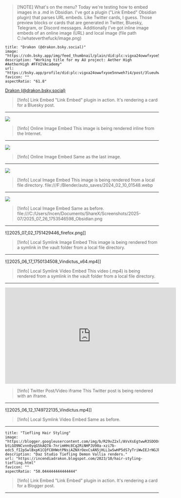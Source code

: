 
> [!NOTE] What's on the menu?
> Today we're testing how to embed images in a .md in Obsidian. I've got a plugin ("Link Embed" Obsidian plugin) that parses URL embeds. Like Twitter cards, I guess. Those preview blocks or cards that are generated in Twitter, Bluesky, Telegram, or Discord messages. Additionally I've got inline image embeds of an online image (URL) and local image (file path C:/whateverthefuck/image.png)
```embed
title: "Drakon (@drakon.bsky.social)"
image: "https://cdn.bsky.app/img/feed_thumbnail/plain/did:plc:vigxa24owwfxyoe5nnweh7i4/bafkreid2us2rv2hwhqiewfv6zfl67boq2mvt7w2uqeoj4mt3jf4mxm7u6q@jpeg"
description: "Working title for my AU project: Aether High  #AetherHigh #FFXIVAcademy"
url: "https://bsky.app/profile/did:plc:vigxa24owwfxyoe5nnweh7i4/post/3lueuhwz6dk2a"
favicon: ""
aspectRatio: "61.8"
```

[Drakon (@drakon.bsky.social)](https://bsky.app/profile/did:plc:vigxa24owwfxyoe5nnweh7i4/post/3lueuhwz6dk2a)

> [!info] Link Embed
> "Link Embed" plugin in action. It's rendering a card for a Bluesky post.

---

![](https://cdn.bsky.app/img/feed_fullsize/plain/did:plc:vigxa24owwfxyoe5nnweh7i4/bafkreid2us2rv2hwhqiewfv6zfl67boq2mvt7w2uqeoj4mt3jf4mxm7u6q@jpeg)

> [!info] Online Image Embed
> This image is being rendered inline from the Internet.

---

![](https://cdn.bsky.app/img/feed_fullsize/plain/did:plc:vigxa24owwfxyoe5nnweh7i4/bafkreihhelvwvv67j54myfwe6hhwoqvke7x34cugqehrb7p6ns3vczqmqq@jpeg)

> [!info] Online Image Embed
> Same as the last image.
 
---

![](file:///F:/Blender/auto_saves/2024_02_10_01548.webp)

> [!info] Local Image Embed
> This image is being rendered from a local file directory.
> file:///F:/Blender/auto_saves/2024_02_10_01548.webp

---

![](file:///C:/Users/Incen/Documents/ShareX/Screenshots/2025-07/2025_07_26_1753546598_Obsidian.png)

> [!info] Local Image Embed
> Same as before.
> file:///C:/Users/Incen/Documents/ShareX/Screenshots/2025-07/2025_07_26_1753546598_Obsidian.png

---

![[2025_07_02_1751429446_firefox.png]]

> [!info] Local Symlink Image Embed
> This image is being rendered from a symlink in the vault folder from a local file directory.

---

![[2025_06_17_1750134508_Vindictus_x64.mp4]]

>[!info] Local Symlink Video Embed
> This video (.mp4) is being rendered from a symlink in the vault folder from a local file directory.


---


<iframe src="https://fixupx.com/DrakThings/status/1630237401812717572" width="560" height="315" frameborder="0" allowfullscreen></iframe>

>[!info] Twitter Post/Video iframe
> This Twitter post is being rendered with an iframe.


---

![[2025_06_12_1749722135_Vindictus.mp4]]

>[!info] Local Symlink Video Embed
> Same as before.

---

```embed
title: "Tiefling Hair Styling"
image: "https://blogger.googleusercontent.com/img/b/R29vZ2xl/AVvXsEgtwwR3SDOOswMQHoqo6HB4oZEL0cz-btLGO9NCvnn0yqG5kAQ7A-7nrimHHc8Cq2RiNHPJU90a-xzi7b-edc5_fI2pSwlBxpK1CQfC8HWotPNsiAZNXrOexCsAN5jHLL1wSwHP5dS7yTriWwIEJrNGJkvdFDcMGRlXeqrXGHfHyU8iSJJJZ9Ay6Hy1BAxy/s16000/Blogger%20Header%20Template%20copy.webp"
description: "Daz Studio Tiefling Demon Vallia renders."
url: "https://incendiadrakon.blogspot.com/2023/10/hair-styling-tiefling.html"
favicon: ""
aspectRatio: "50.044444444444444"
```

> [!info] Link Embed
> "Link Embed" plugin in action. It's rendering a card for a Blogger post.

---


